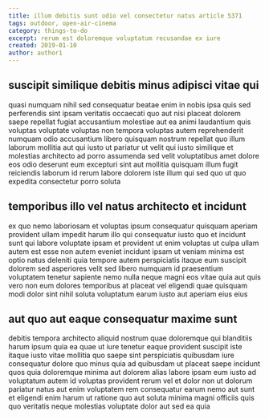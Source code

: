 ```yaml
---
title: illum debitis sunt odio vel consectetur natus article 5371
tags: outdoor, open-air-cinema
category: things-to-do
excerpt: rerum est doloremque voluptatum recusandae ex iure
created: 2019-01-10
author: author1
---
```


## suscipit similique debitis minus adipisci vitae qui

quasi numquam nihil sed consequatur beatae enim in nobis ipsa quis sed perferendis sint ipsam veritatis occaecati quo aut nisi placeat dolorem saepe repellat fugiat accusantium molestiae aut ea animi laudantium quis voluptas voluptate voluptas non tempora voluptas autem reprehenderit numquam odio accusantium libero quisquam nostrum repellat quo illum laborum mollitia aut qui iusto ut pariatur ut velit qui iusto similique et molestias architecto ad porro assumenda sed velit voluptatibus amet dolore eos odio deserunt eum excepturi sint aut mollitia quisquam illum fugit reiciendis laborum id rerum labore dolorem iste illum qui sed quo ut quo expedita consectetur porro soluta

## temporibus illo vel natus architecto et incidunt

ex quo nemo laboriosam et voluptas ipsum consequatur quisquam aperiam provident ullam impedit harum illo qui consequatur iusto quo et incidunt sunt qui labore voluptate ipsam et provident ut enim voluptas ut culpa ullam autem est esse non autem eveniet incidunt ipsam ut veniam minima est optio natus deleniti quia tempore autem perspiciatis itaque eum suscipit dolorem sed asperiores velit sed libero numquam id praesentium voluptatem tenetur sapiente nemo nulla neque magni eos vitae quia aut quis vero non eum dolores temporibus at placeat vel eligendi quae quisquam modi dolor sint nihil soluta voluptatum earum iusto aut aperiam eius eius

## aut quo aut eaque consequatur maxime sunt

debitis tempora architecto aliquid nostrum quae doloremque qui blanditiis harum ipsum quia ea quae ut iure tenetur eaque provident suscipit iste itaque iusto vitae mollitia quo saepe sint perspiciatis quibusdam iure consequatur dolore quo minus quia ad quibusdam ut placeat saepe incidunt quos quia doloremque minima aut dolorem alias labore ipsam eum iusto ad voluptatum autem id voluptas provident rerum vel et dolor non ut dolorum pariatur natus aut enim voluptatem rem consequatur earum nemo aut sunt et eligendi enim harum ut ratione quo aut soluta minima magni officiis quis quo veritatis neque molestias voluptate dolor aut sed ea quia
